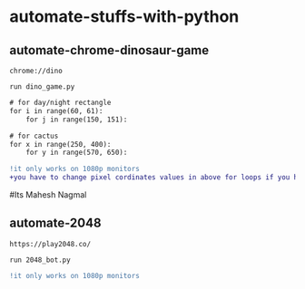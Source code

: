 # automate-stuffs-with-python

##  automate-chrome-dinosaur-game
```chrome://dino```

```run dino_game.py```

```diff
# for day/night rectangle
for i in range(60, 61):
	for j in range(150, 151):
```
```diff
# for cactus
for x in range(250, 400):
	for y in range(570, 650):
```

```diff
!it only works on 1080p monitors
+you have to change pixel cordinates values in above for loops if you have diffrent resolution displays
```
#Its Mahesh Nagmal

##  automate-2048
```https://play2048.co/```

```run 2048_bot.py```
```diff
!it only works on 1080p monitors
```

